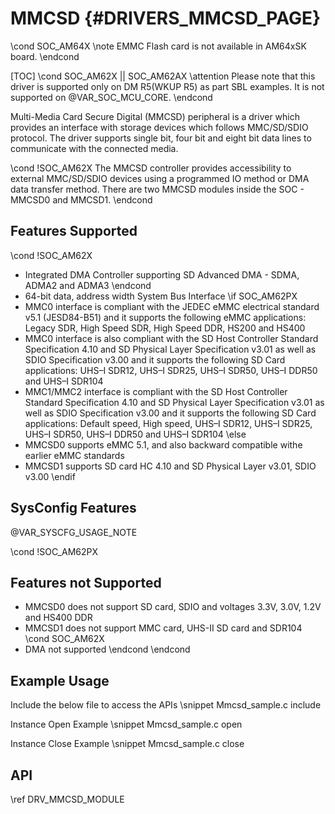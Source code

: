# MMCSD {#DRIVERS_MMCSD_PAGE}

\cond SOC_AM64X
\note EMMC Flash card is not available in AM64xSK board.
\endcond

[TOC]
\cond SOC_AM62X || SOC_AM62AX
\attention Please note that this driver is supported only on DM R5(WKUP R5) as part SBL examples. It is not supported on @VAR_SOC_MCU_CORE.
\endcond

Multi-Media Card Secure Digital (MMCSD) peripheral is a driver which provides an interface with storage devices which follows MMC/SD/SDIO protocol. The driver supports single bit, four bit and eight bit data lines to communicate with the connected media.

\cond !SOC_AM62X
The MMCSD controller provides accessibility to external MMC/SD/SDIO devices using a programmed IO method or DMA data transfer method. There are two MMCSD modules inside the SOC - MMCSD0 and MMCSD1.
\endcond

## Features Supported
\cond !SOC_AM62X
- Integrated DMA Controller supporting SD Advanced DMA - SDMA, ADMA2 and ADMA3
\endcond
- 64-bit data, address width System Bus Interface
\if SOC_AM62PX
- MMC0 interface is compliant with the JEDEC eMMC electrical standard v5.1 (JESD84-B51) and it supports the
following eMMC applications: Legacy SDR, High Speed SDR, High Speed DDR, HS200 and HS400
- MMC0 interface is also compliant with the SD Host Controller Standard Specification 4.10 and SD Physical
Layer Specification v3.01 as well as SDIO Specification v3.00 and it supports the following SD Card
applications: UHS–I SDR12, UHS–I SDR25, UHS–I SDR50, UHS–I DDR50 and UHS–I SDR104
- MMC1/MMC2 interface is compliant with the SD Host Controller Standard Specification 4.10 and SD Physical
Layer Specification v3.01 as well as SDIO Specification v3.00 and it supports the following SD Card
applications: Default speed, High speed, UHS–I SDR12, UHS–I SDR25, UHS–I SDR50, UHS–I DDR50 and UHS–I SDR104
\else
- MMCSD0 supports eMMC 5.1, and also backward compatible withe earlier eMMC standards
- MMCSD1 supports SD card HC 4.10 and SD Physical Layer v3.01, SDIO v3.00
\endif

## SysConfig Features

@VAR_SYSCFG_USAGE_NOTE

\cond !SOC_AM62PX
## Features not Supported

- MMCSD0 does not support SD card, SDIO and voltages 3.3V, 3.0V, 1.2V and HS400 DDR
- MMCSD1 does not support MMC card, UHS-II SD card and SDR104
\cond SOC_AM62X
- DMA not supported
\endcond
\endcond

## Example Usage

Include the below file to access the APIs
\snippet Mmcsd_sample.c include

Instance Open Example
\snippet Mmcsd_sample.c open

Instance Close Example
\snippet Mmcsd_sample.c close

## API

\ref DRV_MMCSD_MODULE